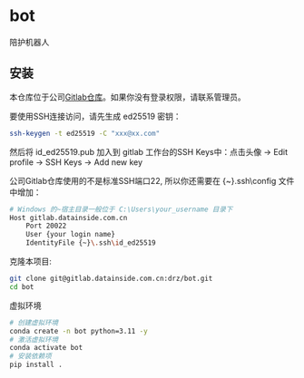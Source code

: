 # bot

陪护机器人

## 安装

本仓库位于公司[Gitlab仓库](https://gitlab.datainside.com.cn:20443/drz/bot)。如果你没有登录权限，请联系管理员。

要使用SSH连接访问，请先生成 ed25519 密钥：
```bash
ssh-keygen -t ed25519 -C "xxx@xx.com"
```
然后将 id_ed25519.pub 加入到 gitlab 工作台的SSH Keys中：点击头像 -> Edit profile -> SSH Keys -> Add new key

公司Gitlab仓库使用的不是标准SSH端口22, 所以你还需要在 {~}\.ssh\config 文件中增加：

```bash
# Windows 的~宿主目录一般位于 C:\Users\your_username 目录下
Host gitlab.datainside.com.cn
	Port 20022
	User {your login name}
	IdentityFile {~}\.ssh\id_ed25519
```

克隆本项目:
```bash
git clone git@gitlab.datainside.com.cn:drz/bot.git
cd bot
```
虚拟环境
```bash
# 创建虚拟环境
conda create -n bot python=3.11 -y
# 激活虚拟环境
conda activate bot
# 安装依赖项
pip install .
```
